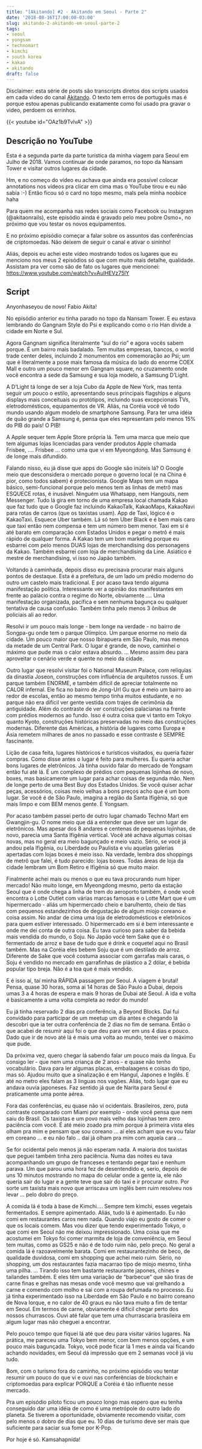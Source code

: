 ```yaml
---
title: "[Akitando] #2 - Akitando em Seoul - Parte 2"
date: '2018-08-16T17:00:00-03:00'
slug: akitando-2-akitando-em-seoul-parte-2
tags:
- seoul
- yongsam
- technomart
- kimchi
- south korea
- kakao
- akitando
draft: false
---
```


Disclaimer: esta série de posts são transcripts diretos dos scripts usados em cada video do canal [Akitando](https://www.youtube.com/channel/UCib793mnUOhWymCh2VJKplQ). O texto tem erros de português mas é porque estou apenas publicando exatamente como foi usado pra gravar o video, perdoem os errinhos.


{{< youtube id="OAz1b9TvlvA" >}}


## Descrição no YouTube


Esta é a segunda parte da parte turística da minha viagem para Seoul em Julho de 2018. Vamos continuar de onde paramos, no topo da Nansam Tower e visitar outros lugares da cidade.

Hm, e no começo do vídeo eu achava que ainda era possível colocar annotations nos vídeos pra clicar em cima mas o YouTube tirou e eu não sabia :-) Então ficou só o card no topo mesmo, mals pela minha noobice haha

Para quem me acompanha nas redes sociais como Facebook ou Instagram (@akitaonrails), este episódio ainda é gravado pelo meu pobre Osmo+, no próximo que vou testar os novos equipamentos.

E no próximo episódio começar a falar sobre os assuntos das conferências de criptomoedas. Não deixem de seguir o canal e ativar o sininho!

Aliás, depois eu achei este vídeo mostrando todos os lugares que eu menciono nos meus 2 episódios só que com muito mais detalhe, qualidade. Assistam pra ver como são de fato os lugares que mencionei: https://www.youtube.com/watch?v=AulHEVz75lY

## Script


Anyonhaseyou de novo! Fabio Akita!

No episódio anterior eu tinha parado no topo da Nansam Tower. E eu estava lembrando do Gangnam Style do Psi e explicando como o rio Han divide a cidade em Norte e Sul.

Agora Gangnam significa literalmente “sul do rio” e agora vocês sabem porque. É um bairro mais badalado. Tem muitas empresas, bancos, o world trade center deles, incluindo 2 monumentos em comemoração ao Psi; um que é literalmente a pose mais famosa da música do lado do enorme COEX Mall e outro um pouco menor em Gangnam square, no cruzamento onde você encontra a sede da Samsung e sua loja modelo, a Samsung D’Light.

A D’Light tá longe de ser a loja Cubo da Apple de New York, mas tenta seguir um pouco o estilo, apresentando seus principais flagships e alguns displays mais conceituais ou protótipos, incluindo suas excepcionais TVs, eletrodomésticos, equipamentos de VR. Aliás, na Coréia você vê todo mundo usando algum modelo de smartphone Samsung. Para ter uma idéia de quão grande a Samsung é, pensa que eles representam pelo menos 15% do PIB do país! O PIB!

A Apple sequer tem Apple Store própria lá. Tem uma marca que meio que tem algumas lojas licenciadas para vender produtos Apple chamada Frisbee, .... Frisbee ... como uma que vi em Myeongdong. Mas Samsung é de longe mais difundido.

Falando nisso, eu já disse que apps do Google são inúteis lá? O Google meio que desconsidera o mercado porque o governo local (e na China é pior, como todos sabem) é protecionista. Google Maps tem um mapa básico, semi-funcional porque pelo menos tem as linhas de metrô mas ESQUECE rotas, é inusável.
Ninguém usa Whatsapp, nem Hangouts, nem Messenger.
Tudo lá gira em torno de uma empresa local chamada Kakao que faz tudo que o Google faz incluindo KakaoTalk, KakaoMaps, KakaoNavi para rotas de carros (que os taxistas usam). App de Taxi, lógico é o KakaoTaxi.
Esquece Uber também. Lá só tem Uber Black e é bem mais caro que taxi então nem compensa e tem um número bem menor. Taxi em si é até barato em comparação com Estados Unidos e pegar o metrô é mais rápido de qualquer forma.
A Kakao tem um bom marketing porque eu esbarrei com pelo menos DUAS lojas de merchandising dos personagens da Kakao. Também esbarrei com loja de merchandising da Line.
Asiático é mestre de merchandising, vi isso no Japão também.

Voltando à caminhada, depois disso eu precisava procurar mais alguns pontos de destaque. Esta é a prefeitura, de um lado um prédio moderno do outro um castelo mais tradicional. E por acaso tava tendo alguma manifestação política. Interessante ver a opinião dos manifestantes em frente ao palácio contra o regime do Norte, obviamente .... Uma manifestação organizada, pacífica e sem nenhuma bagunça ou qualquer tentativa de causa confusão. Também tinha pelo menos 3 ônibus de policiais ali ao redor.

Resolvi ir um pouco mais longe - bem longe na verdade - no bairro de Songpa-gu onde tem o parque Olímpico. Um parque enorme no meio da cidade.
Um pouco maior que nosso Ibirapuera em São Paulo, mas menos da metade de um Central Park.
O lugar é grande, de novo, caminhei o máximo que pude mas o calor estava absurdo. ... Mesmo assim deu para aproveitar o cenário verde e quente no meio da cidade.

Outro lugar que resolvi visitar foi o National Museum Palace, com relíquias da dinastia Joseon, construções com influência de arquitetos russos.
É um parque também ENORME, e também difícil de apreciar totalmente no CALOR infernal. Ele fica no bairro de Jong-Url Gu que é meio um bairro ao redor de escolas, então ao mesmo tempo tinha muitos estudante, e no parque não era difícil ver gente vestida com trajes de cerimônia da antiguidade. Além do contraste de ver construções palacianas na frente com prédios modernos ao fundo.
Isso é outra coisa que vi tanto em Tokyo quanto Kyoto, construções históricas preservadas no meio das construções modernas. Diferente das Américas, a história de lugares como Europa e Ásia remetem milhares de anos no passado e esse contraste é SEMPRE fascinante.

Lição de casa feita, lugares históricos e turísticos visitados, eu queria fazer compras.
Como disse antes o lugar é feito para mulheres. Eu queria achar bons lugares de eletrônicos. Já tinha ouvido falar do mercado de Yongsam então fui até lá.
É um complexo de prédios com pequenas lojinhas de novo, boxes, mas basicamente um lugar para achar coisas de segunda mão. Nem de longe perto de uma Best Buy dos Estados Unidos.
Se você quiser achar peças, acessórios, coisas meio velhas a bons preços acho que é um bom lugar.
Se você é de São Paulo, imagina a região da Santa Ifigênia, só que mais limpo e com BEM menos gente. É Yongsam.

Por acaso também passei perto de outro lugar chamado Techno Mart em Gwangjin-gu.
O nome meio que dá a entender que deve ser um lugar de eletrônicos. Mas apesar dos 8 andares e centenas de pequenas lojinhas, de novo, parecia uma Santa Ifigênia vertical. Você até achava algumas coisas novas, mas no geral era meio bagunçado e meio vazio.
Sério, se você já andou pela Ifigênia, ou Liberdade ou Paulista e viu aquelas galerias apertadas com lojas boxes é meio isso. Na verdade, lembra dos shoppings de metrô que falei, é tudo parecido: lojas boxes. Todas áreas de loja da cidade lembram um Bom Retiro e Ifigênia só que muito maior.

Finalmente achei mais ou menos o que eu tava procurando num hiper mercado!
Não muito longe, em Myeongdong mesmo, perto da estação Seoul que é onde chega a linha de trem do aeroporto também, é onde você encontra o Lotte Outlet com várias marcas famosas
e o Lotte Mart que é um hipermercado -
aliás um hipermercado cheio e barulhento, cheio de tias com pequenos estandezinhos de degustação de algum miojo coreano e coisa assim. No andar de cima uma loja de eletrodomésticos e eletrônicos para quem estiver interessado.
O hipermercado em si é bem interessante e onde me dei conta de outra coisa. Eu tava curioso para saber da bebida mais vendida do mundo, o Soju. No Japão você tem Sake que é o fermentado de arroz e base de tudo que é drink e coquetel aqui no Brasil também.
Mas na Coréia eles bebem Soju que é um destilado de arroz. Diferente de Sake que você costuma associar com garrafas mais caras, o Soju é vendido no mercado em garrafinhas de plástico a 2 dólar, é bebida popular tipo breja. Não é a toa que é mais vendido.

E é isso aí, taí minha RÁPIDA passagem por Seoul. A viagem é brutal!
Pensa, quase 30 horas, soma ai 14 horas de São Paulo a Dubai, depois umas 3 a 4 horas de espera e mais 9 horas de Dubai até Seoul.
A ida e volta é basicamente a uma volta completa ao redor do mundo!

Eu já tinha reservado 2 dias pra conferência, a Beyond Blocks. Daí fui convidado para participar de um meetup um dia antes e chegando lá descobri que ia ter outra conferência de 2 dias no fim de semana.
Então o que acabei de resumir aqui foi o que deu para ver em uns 4 dias e pouco.
Dado que ir de novo até lá é mais uma volta ao mundo, tentei ver o máximo que pude.

Da próxima vez, quero chegar lá sabendo falar um pouco mais da língua. Eu consigo ler - que nem uma criança de 2 anos - e quase não tenho vocabulário. Dava para ler algumas placas, embalaagens e coisas do tipo, mas só.
Ajudou muito que a sinalização é em Hangul, Japones e Inglês. E até no metro eles falam as 3 linguas nos vagões.
Aliás, todo lugar que eu andava ouvia japoneses. Faz sentido já que de Narita para Seoul é praticamente uma ponte aérea.

Fora das conferências, eu quase não vi ocidentais. Brasileiros, zero, puta contraste comparado com Miami por exemplo - onde você pensa que nem saiu do Brasil.
Os taxistas e um povo mais velho das lojinhas tem zero paciência com você.
É até meio zoado pra mim porque à primeira vista eles olham pra mim e pensam que sou coreano ... aí eles acham que eu vou falar em coreano ... e eu não falo .. daí já olham pra mim com aquela cara ...

Se for ocidental pelo menos já não esperam nada. A maioria dos taxistas que peguei também tinha zero paciência.
Numa das noites eu tava acompanhando um grupo de franceses e tentando pegar taxi e nenhum parava. Um que parou uma hora fez de desentendido e, serio, depois de uns 10 minutos mostrando no mapa do celular onde a gente ia, ele não queria sair do lugar
e a gente teve que sair do taxi e ir procurar outro. Por sorte um taxista mais novo que arriscava um inglês bem ruim resolveu nos levar … pelo dobro do preço.

A comida lá é toda à base de Kimchi.... Sempre tem kimchi, esses vegetais fermentados. E sempre apimentado. Aliás, tudo lá é apimentado.
Eu não comi em restaurantes caros nem nada. Quando viajo eu gosto de comer o que os locais comem. Mas vou dizer que tendo experimentado Tokyo, o que comi em Seoul não me deixou impressionado.
Uma coisa que me acostumei em Tokyo foi comer marmita de loja de conveniência, em Seoul tem muitas, como as GS25 e não é de todo ruim não, pelo preço.
No geral a comida lá é razoavelmente barata. Comi em restaurantezinho de beco, de qualidade duvidosa, comi em shopping que achei meio ruim. Sério, no shopping, um dos restaurantes fazia macarrao tipo de miojo mesmo, tinha uma pilha. ...
Tirando isso tem bastante restaurante japones, chines e tailandes também. E eles têm uma variação de “barbecue” que são tiras de carne finas e grelhas nas mesas onde você mesmo que vai grelhando a carne e comendo com molho e sai com a roupa defumada no processo.
Eu já tinha experimentado isso na Liberdade em São Paulo e no bairro coreano de Nova Iorque, e no calor de 40 graus eu não tava muito a fim de tentar em Seoul.
Em termos de carne, obviamente é difícil chegar perto dos nossos churrascos. Ouvi até falar que tem uma churrascaria brasileira em algum lugar mas não cheguei a encontrar.

Pelo pouco tempo que fiquei lá até que deu para visitar vários  lugares. Na prática, me pareceu uma Tokyo bem menor, com bem menos opções, e um pouco mais bagunçada. Tokyo, você pode ficar lá 1 mes e ainda vai ficando achando novidades, em Seoul dá impressão que em 2 semanas você já viu tudo.

Bom, com o turismo fora do caminho, no próximo episódio vou tentar resumir um pouco do que vi e ouvi nas conferências de blockchain e criptomoedas para explicar PORQUE a Coréia é tão influente nesse mercado.

Pra um episódio piloto ficou um pouco longo mas espero que eu tenha conseguido dar uma idéia de como é uma metrópole do outro lado do planeta. Se tiverem a oportunidade, obviamente recomendo visitar, com pelo menos o dobro de dias que eu. 10 dias de turismo deve ser mais que suficiente para saciar sua fome por K-Pop.

Por hoje é só. Kamsahapnida!


